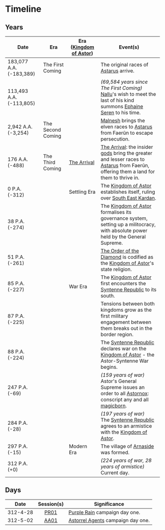 # Timeline

## Years

| Date | Era | Era ([Kingdom of Astor](../civilisations/kingdom-of-astor/kingdom-of-astor.md)) | Event(s) |
| --- | --- | --- | --- |
| 183,077 A.A. (-183,389) | The First Coming | | The original races of [Astarus](../planes/astarus.md) arrive. |
| 113,493 A.A. (-113,805) | | | *(69,584 years since The First Coming)*<br>[Nallu](../characters/nallu.md)'s wish to meet the last of his kind summons [Ephaine Seren](../characters/ephaine-seren.md) to his time. |
| 2,942 A.A. (-3,254) | The Second Coming | | [Malnesh](../gods/deities/malnesh.md) brings the elven races to [Astarus](../planes/astarus.md) from Faerûn to escape persecution. |
| 176 A.A.<br>(-488) | The Third Coming | [The Arrival](events/the-arrival.md) | [The Arrival](events/the-arrival.md): the insider [gods](../gods/gods.md) bring the greater and lesser races to [Astarus](../planes/astarus.md) from Faerûn, offering them a land for them to thrive in. |
| 0 P.A. (-312) | | Settling Era | The [Kingdom of Astor](../civilisations/kingdom-of-astor/kingdom-of-astor.md) establishes itself, ruling over [South East Kardan](../places/regions/south-east-kardan.md). |
| 38 P.A. (-274) | | | The [Kingdom of Astor](../civilisations/kingdom-of-astor/kingdom-of-astor.md) formalises its governance system, setting up a militocracy, with absolute power held by the General Supreme. |
| 51 P.A. (-261) | | | [The Order of the Diamond](../organisations/the-order-of-the-diamond.md) is codified as the [Kingdom of Astor](../civilisations/kingdom-of-astor/kingdom-of-astor.md)'s state religion. |
| 85 P.A. (-227) | | War Era | The [Kingdom of Astor](../civilisations/kingdom-of-astor/kingdom-of-astor.md) first encounters the [Syntenne Republic](../civilisations/syntenne-republic/syntenne-republic.md) to its south. |
| 87 P.A. (-225) | | | Tensions between both kingdoms grow as the first military engagement between them breaks out in the border region. |
| 88 P.A. (-224) | | | The [Syntenne Republic](../civilisations/syntenne-republic/syntenne-republic.md) declares war on the [Kingdom of Astor](../civilisations/kingdom-of-astor/kingdom-of-astor.md) - the Astor-Syntenne War begins. |
| 247 P.A. (-69) | | | *(159 years of war)*<br>Astor's General Supreme issues an order to all [Astornox](../organisations/astornox/astornox.md): conscript any and all [magicborn](../civilisations/kingdom-of-astor/magicborn.md).
| 284 P.A. (-28) | | | *(197 years of war)*<br>The [Syntenne Republic](../civilisations/syntenne-republic/syntenne-republic.md) agrees to an armistice with the [Kingdom of Astor](../civilisations/kingdom-of-astor/kingdom-of-astor.md). |
| 297 P.A. (-15) | | Modern Era | The village of [Arnaside](../places/villages/arnaside.md) was formed. |
| 312 P.A. (+0) | | | *(224 years of war, 28 years of armistice)*<br>Current day. |

## Days

| Date | Session(s) | Significance |
| --- |:---:| --- |
| 312-4-28 | [PR01](../sessions/PR01.md) | [Purple Rain](../campaigns/C1-purple-rain.md) campaign day one. |
| 312-5-02 | [AA01](../sessions/AA01.md) | [Astorrel Agents](../campaigns/C2-astorrel-agents.md) campaign day one. |
